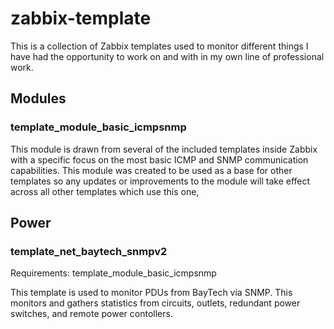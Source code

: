 # zabbix-template

This is a collection of Zabbix templates used to monitor different things I have had the opportunity to work on and with
 in my own line of professional work.

## Modules

### template_module_basic_icmpsnmp

This module is drawn from several of the included templates inside Zabbix with a specific focus on the most basic ICMP and SNMP communication capabilities.  This module was created to be used as a base for other templates so any updates or improvements to the module will take effect across all other templates which use this one,

## Power

### template_net_baytech_snmpv2

Requirements: template_module_basic_icmpsnmp

This template is used to monitor PDUs from BayTech via SNMP.  This monitors and gathers statistics from circuits, outlets, redundant power switches, and remote power contollers.

